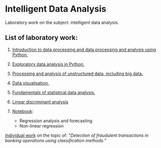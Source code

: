 # Intelligent Data Analysis
Laboratory work on the subject: intelligent data analysis.

## List of laboratory work:
1. [Introduction to data processing and data processing and analysis using Python.](https://github.com/highbrow-228/Intelligent-Data-Analysis/blob/main/basics_of_working_in_jupyter_notebook.ipynb) 
2. [Exploratory data analysis in Python.](https://github.com/highbrow-228/Intelligent-Data-Analysis/blob/main/exploratory_data_analysis.ipynb) 
3. [Processing and analysis of unstructured data, including big data.](https://github.com/highbrow-228/Intelligent-Data-Analysis/blob/main/processing_and_analysing_unstructured_data.ipynb) 
4. [ Data visualisation.](https://github.com/highbrow-228/Intelligent-Data-Analysis/blob/main/visualisation.ipynb)
5. [Fundamentals of statistical data analysis.](https://github.com/highbrow-228/Intelligent-Data-Analysis/blob/main/basics_of_statistical_data_analysis.ipynb) 
6. [Linear discriminant analysis](https://github.com/highbrow-228/Intelligent-Data-Analysis/blob/main/LDA.ipynb)

7. [Notebook](https://github.com/highbrow-228/Intelligent-Data-Analysis/blob/main/regression_analysis_and_forecasting.ipynb):
    * Regression analysis and forecasting
    * Non-linear regression



[Individual work](https://github.com/highbrow-228/Intelligent-Data-Analysis/tree/main/individual-work) on the topic of: "*Detection of fraudulent transactions in banking operations using classification methods.*"
